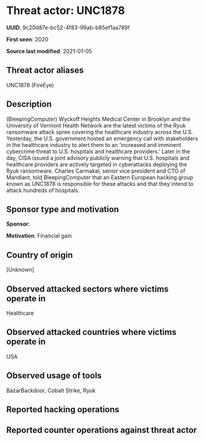 # Threat actor: UNC1878

**UUID**: 9c20d87e-bc52-4f83-99ab-b85ef1aa789f

**First seen**: 2020

**Source last modified**: 2021-01-05

## Threat actor aliases

UNC1878 (FireEye)

## Description

(BleepingComputer) Wyckoff Heights Medical Center in Brooklyn and the University of Vermont Health Network are the latest victims of the Ryuk ransomware attack spree covering the healthcare industry across the U.S.
Yesterday, the U.S. government hosted an emergency call with stakeholders in the healthcare industry to alert them to an 'increased and imminent cybercrime threat to U.S. hospitals and healthcare providers.'
Later in the day, CISA issued a joint advisory publicly warning that U.S. hospitals and healthcare providers are actively targeted in cyberattacks deploying the Ryuk ransomware.
Charles Carmakal, senior vice president and CTO of Mandiant, told BleepingComputer that an Eastern European hacking group known as UNC1878 is responsible for these attacks and that they intend to attack hundreds of hospitals.

## Sponsor type and motivation

**Sponsor**: 

**Motivation**: Financial gain


## Country of origin

[Unknown]

## Observed attacked sectors where victims operate in

Healthcare

## Observed attacked countries where victims operate in

USA

## Observed usage of tools

BazarBackdoor, Cobalt Strike, Ryuk

## Reported hacking operations



## Reported counter operations against threat actor





